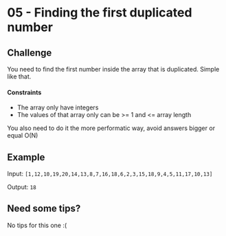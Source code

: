 # 05 - Finding the first duplicated number

## Challenge

You need to find the first number inside the array that is duplicated. Simple like that. 

#### Constraints

- The array only have integers
- The values of that array only can be >= 1 and <= array length

You also need to do it the more performatic way, avoid answers bigger or equal O(N)

## Example

Input: 
`
[1,12,10,19,20,14,13,8,7,16,18,6,2,3,15,18,9,4,5,11,17,10,13]
`

Output:
`
18
`

## Need some tips?

No tips for this one :(
